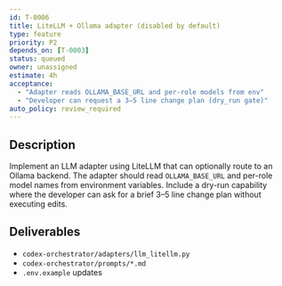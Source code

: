 ```yaml
---
id: T-0006
title: LiteLLM + Ollama adapter (disabled by default)
type: feature
priority: P2
depends_on: [T-0003]
status: queued
owner: unassigned
estimate: 4h
acceptance:
  - "Adapter reads OLLAMA_BASE_URL and per-role models from env"
  - "Developer can request a 3–5 line change plan (dry_run gate)"
auto_policy: review_required
---
```


## Description
Implement an LLM adapter using LiteLLM that can optionally route to an Ollama backend. The adapter should read `OLLAMA_BASE_URL` and per-role model names from environment variables. Include a dry-run capability where the developer can ask for a brief 3–5 line change plan without executing edits.

## Deliverables
- `codex-orchestrator/adapters/llm_litellm.py`
- `codex-orchestrator/prompts/*.md`
- `.env.example` updates